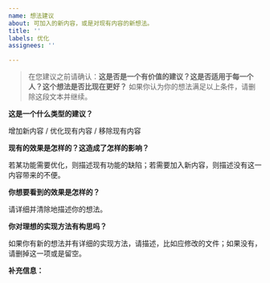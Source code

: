 ```yaml
---
name: 想法建议
about: 可加入的新内容，或是对现有内容的新想法。
title: ''
labels: 优化
assignees: ''

---
```


> 在您建议之前请确认：**这是否是一个有价值的建议？这是否适用于每一个人？这个想法是否比现在更好？**
> 如果你认为你的想法满足以上条件，请删除这段文本并继续。

**这是一个什么类型的建议？**

增加新内容 / 优化现有内容 / 移除现有内容

**现有的效果是怎样的？这造成了怎样的影响？**

若某功能需要优化，则描述现有功能的缺陷；若需要加入新内容，则描述没有这一内容带来的不便。

**你想要看到的效果是怎样的？**

请详细并清除地描述你的想法。

**你对理想的实现方法有构思吗？**

如果你有新的想法并有详细的实现方法，请描述，比如应修改的文件；如果没有，请删掉这一项或是留空。

**补充信息：**
